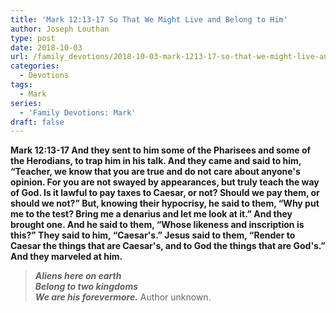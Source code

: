 ```yaml
---
title: 'Mark 12:13-17 So That We Might Live and Belong to Him'
author: Joseph Louthan
type: post
date: 2018-10-03
url: /family_devotions/2018-10-03-mark-1213-17-so-that-we-might-live-and-b.md/
categories:
  - Devotions
tags:
  - Mark
series:
  - 'Family Devotions: Mark'
draft: false
---
```


**Mark 12:13-17 And they sent to him some of the Pharisees and some of the Herodians, to trap him in his talk. And they came and said to him, “Teacher, we know that you are true and do not care about anyone's opinion. For you are not swayed by appearances, but truly teach the way of God. Is it lawful to pay taxes to Caesar, or not? Should we pay them, or should we not?” But, knowing their hypocrisy, he said to them, “Why put me to the test? Bring me a denarius and let me look at it.” And they brought one. And he said to them, “Whose likeness and inscription is this?” They said to him, “Caesar's.” Jesus said to them, “Render to Caesar the things that are Caesar's, and to God the things that are God's.” And they marveled at him.**

>***Aliens here on earth***  
>***Belong to two kingdoms***  
>***We are his forevermore.***
>Author unknown.

